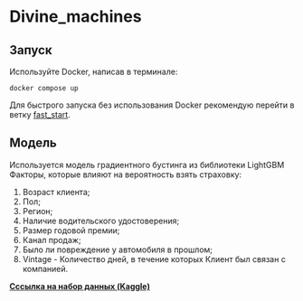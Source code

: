 # Divine_machines <br>

## Запуск

Используйте Docker, написав в терминале:
```
docker compose up
```

Для быcтрого запуска без использования Docker рекомендую перейти в ветку [fast_start](https://github.com/AlterVX22/Divine_machines/tree/fast_start).


## Модель
Используется модель градиентного бустинга из библиотеки LightGBM <br>
Факторы, которые влияют на вероятность взять страховку:

1) Возраст клиента; <br>
2) Пол; <br>
3) Регион; <br>
4) Наличие водительского удостоверения; <br>
5) Размер годовой премии; <br>
6) Канал продаж; <br>
7) Было ли повреждение у автомобиля в прошлом; <br>
8) Vintage - Количество дней, в течение которых Клиент был связан с компанией. 

[**Сссылка на набор данных (Kaggle)**](https://www.kaggle.com/competitions/playground-series-s4e7/data?select=train.csv)

